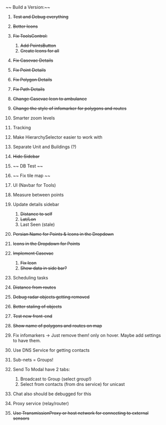 ~~ Build a Version:~~

1. ~~Test and Debug everything~~
1. ~~Better Icons~~

1. ~~Fix ToolsControl:~~

   1. ~~Add PointsButton~~
   1. ~~Create Icons for all~~

1. ~~Fix Casevac Details~~
1. ~~Fix Point Details~~
1. ~~Fix Polygon Details~~
1. ~~Fix Path Details~~

1. ~~Change Casevac Icon to ambulance~~
1. ~~Change the style of infomarker for polygons and routes~~
1. Smarter zoom levels
1. Tracking
1. Make HierarchySelector easier to work with
1. Separate Unit and Buildings (?)

1. ~~Hide Sidebar~~

1. ~~ DB Test ~~
1. ~~ Fix tile map ~~
1. UI (Navbar for Tools)
1. Measure between points
1. Update details sidebar
   1. ~~Distance to self~~
   1. ~~Lat/Lon~~
   1. Last Seen (stale)
1. ~~Persian Name for Points & Icons in the Dropdown~~
1. ~~Icons in the Dropdown for Points~~
1. ~~Implement Casevac~~
   1. ~~Fix Icon~~
   1. ~~Show data in side bar?~~
1. Scheduling tasks
1. ~~Distance from routes~~
1. ~~Debug radar objects getting removed~~
1. ~~Better staling of objects~~
1. ~~Test new front-end~~
1. ~~Show name of polygons and routes on map~~
1. Fix infomarkers -> Just remove them! only on hover. Maybe add settings to have them.

1. Use DNS Service for getting contacts

1. Sub-nets = Groups!
1. Send To Modal have 2 tabs:
   1. Broadcast to Group (select group!)
   1. Select from contacts (from dns service) for unicast
1. Chat also should be debugged for this
1. Proxy service (relay/router)

1. ~~Use TransmissionProxy or host network for connecting to external sensors~~
